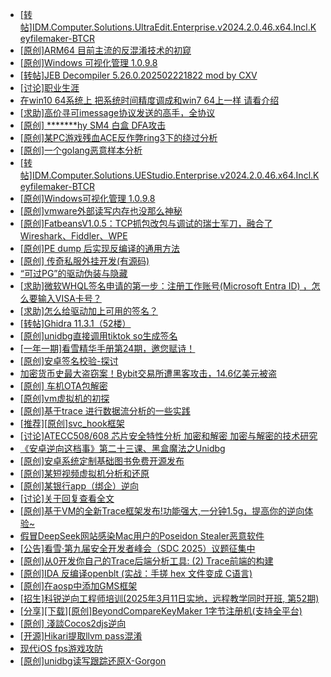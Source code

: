 + [[转帖]IDM.Computer.Solutions.UltraEdit.Enterprise.v2024.2.0.46.x64.Incl.Keyfilemaker-BTCR](https://bbs.kanxue.com/thread-285736.htm)
+ [[原创]ARM64 目前主流的反混淆技术的初窥](https://bbs.kanxue.com/thread-285567.htm)
+ [[原创]Windows 可视化管理 1.0.9.8](https://bbs.kanxue.com/thread-284075.htm)
+ [[转帖]JEB Decompiler 5.26.0.202502221822 mod by CXV](https://bbs.kanxue.com/thread-285735.htm)
+ [[讨论]职业生涯](https://bbs.kanxue.com/thread-285691.htm)
+ [在win10 64系统上 把系统时间精度调成和win7 64上一样 请看介绍](https://bbs.kanxue.com/thread-285719.htm)
+ [[求助]高价寻可imessage协议发送的高手，全协议](https://bbs.kanxue.com/thread-285734.htm)
+ [[原创] *******hy SM4 白盒 DFA攻击](https://bbs.kanxue.com/thread-285313.htm)
+ [[原创]某PC游戏残血ACE反作弊ring3下的绕过分析](https://bbs.kanxue.com/thread-284667.htm)
+ [[原创]一个golang恶意样本分析](https://bbs.kanxue.com/thread-285733.htm)
+ [[转帖]IDM.Computer.Solutions.UEStudio.Enterprise.v2024.2.0.46.x64.Incl.Keyfilemaker-BTCR](https://bbs.kanxue.com/thread-285737.htm)
+ [[原创]Windows可视化管理 1.0.9.8](https://bbs.kanxue.com/thread-284075.htm)
+ [[原创]vmware外部读写内存也没那么神秘](https://bbs.kanxue.com/thread-284956.htm)
+ [[原创]FatbeansV1.0.5：TCP抓包改包与调试的瑞士军刀，融合了Wireshark、Fiddler、WPE](https://bbs.kanxue.com/thread-284571.htm)
+ [[原创]PE dump 后实现反编译的通用方法](https://bbs.kanxue.com/thread-284958.htm)
+ [[原创] 传奇私服外挂开发(有源码)](https://bbs.kanxue.com/thread-285681.htm)
+ [“可过PG”的驱动伪装与隐藏](https://bbs.kanxue.com/thread-276912.htm)
+ [[求助]微软WHQL签名申请的第一步：注册工作账号(Microsoft Entra ID)  ，怎么要输入VISA卡号？](https://bbs.kanxue.com/thread-284441.htm)
+ [[求助]怎么给驱动加上可用的签名？](https://bbs.kanxue.com/thread-284923.htm)
+ [[转帖]Ghidra 11.3.1（52楼）](https://bbs.kanxue.com/thread-270738.htm)
+ [[原创]unidbg直接调用tiktok so生成签名](https://bbs.kanxue.com/thread-285623.htm)
+ [[一年一期]看雪精华手册第24期，邀您赋诗！](https://bbs.kanxue.com/thread-280072.htm)
+ [[原创]安卓签名校验-探讨](https://bbs.kanxue.com/thread-285647.htm)
+ [加密货币史最大盗窃案！Bybit交易所遭黑客攻击，14.6亿美元被盗](https://bbs.kanxue.com/thread-285738.htm)
+ [[原创]  车机OTA包解密](https://bbs.kanxue.com/thread-285256.htm)
+ [[原创]vm虚拟机的初探](https://bbs.kanxue.com/thread-284883.htm)
+ [[原创]基于trace 进行数据流分析的一些实践](https://bbs.kanxue.com/thread-285243.htm)
+ [[推荐][原创]svc_hook框架](https://bbs.kanxue.com/thread-284713.htm)
+ [[讨论]ATECC508/608 芯片安全特性分析  加密和解密  加密与解密的技术研究](https://bbs.kanxue.com/thread-285739.htm)
+ [《安卓逆向这档事》第二十三课、黑盒魔法之Unidbg](https://bbs.kanxue.com/thread-285073.htm)
+ [[原创]安卓系统定制基础图书免费开源发布](https://bbs.kanxue.com/thread-285742.htm)
+ [[原创]某短视频虚拟机分析和还原](https://bbs.kanxue.com/thread-282300.htm)
+ [[原创]某银行app（绑企）逆向](https://bbs.kanxue.com/thread-285685.htm)
+ [[讨论]关于回复查看全文](https://bbs.kanxue.com/thread-285722.htm)
+ [[原创]基于VM的全新Trace框架发布!功能强大,一分钟1.5g，提高你的逆向体验~](https://bbs.kanxue.com/thread-285471.htm)
+ [假冒DeepSeek网站感染Mac用户的Poseidon Stealer恶意软件](https://bbs.kanxue.com/thread-285740.htm)
+ [[公告]看雪·第九届安全开发者峰会（SDC 2025）议题征集中](https://bbs.kanxue.com/thread-285672.htm)
+ [[原创]从0开发你自己的Trace后端分析工具: (2) Trace前端的构建](https://bbs.kanxue.com/thread-285745.htm)
+ [[原创]IDA 反编译openblt (实战：手搓 hex 文件变成 C语言)](https://bbs.kanxue.com/thread-285731.htm)
+ [[原创]在aosp中添加GMS框架](https://bbs.kanxue.com/thread-282172.htm)
+ [[招生]科锐逆向工程师培训(2025年3月11日实地，远程教学同时开班, 第52期)](https://bbs.kanxue.com/thread-51839.htm)
+ [[分享][下载][原创]BeyondCompareKeyMaker 1字节注册机(支持全平台)](https://bbs.kanxue.com/thread-282488.htm)
+ [[原创] 淺談Cocos2djs逆向](https://bbs.kanxue.com/thread-283299.htm)
+ [[开源]Hikari提取llvm pass混淆](https://bbs.kanxue.com/thread-285385.htm)
+ [现代iOS fps游戏攻防](https://bbs.kanxue.com/thread-285596.htm)
+ [[原创]unidbg读写跟踪还原X-Gorgon](https://bbs.kanxue.com/thread-285586.htm)
